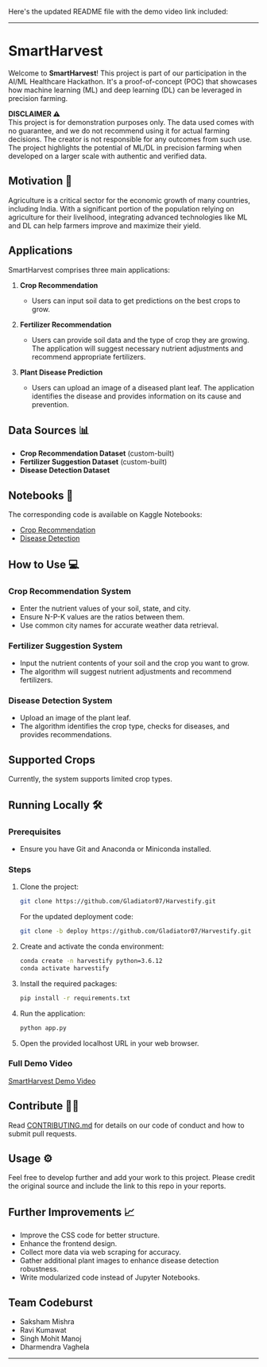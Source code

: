 Here's the updated README file with the demo video link included:

---

# SmartHarvest

Welcome to **SmartHarvest**! This project is part of our participation in the AI/ML Healthcare Hackathon. It's a proof-of-concept (POC) that showcases how machine learning (ML) and deep learning (DL) can be leveraged in precision farming. 

**DISCLAIMER ⚠️**  
This project is for demonstration purposes only. The data used comes with no guarantee, and we do not recommend using it for actual farming decisions. The creator is not responsible for any outcomes from such use. The project highlights the potential of ML/DL in precision farming when developed on a larger scale with authentic and verified data.

## Motivation 💪

Agriculture is a critical sector for the economic growth of many countries, including India. With a significant portion of the population relying on agriculture for their livelihood, integrating advanced technologies like ML and DL can help farmers improve and maximize their yield.

## Applications

SmartHarvest comprises three main applications:

1. **Crop Recommendation**
   - Users can input soil data to get predictions on the best crops to grow.

2. **Fertilizer Recommendation**
   - Users can provide soil data and the type of crop they are growing. The application will suggest necessary nutrient adjustments and recommend appropriate fertilizers.

3. **Plant Disease Prediction**
   - Users can upload an image of a diseased plant leaf. The application identifies the disease and provides information on its cause and prevention.

## Data Sources 📊

- **Crop Recommendation Dataset** (custom-built)
- **Fertilizer Suggestion Dataset** (custom-built)
- **Disease Detection Dataset**

## Notebooks 📓

The corresponding code is available on Kaggle Notebooks:

- [Crop Recommendation](#)
- [Disease Detection](#)

## How to Use 💻

### Crop Recommendation System
- Enter the nutrient values of your soil, state, and city.
- Ensure N-P-K values are the ratios between them.
- Use common city names for accurate weather data retrieval.

### Fertilizer Suggestion System
- Input the nutrient contents of your soil and the crop you want to grow.
- The algorithm will suggest nutrient adjustments and recommend fertilizers.

### Disease Detection System
- Upload an image of the plant leaf.
- The algorithm identifies the crop type, checks for diseases, and provides recommendations.

## Supported Crops

Currently, the system supports limited crop types. 

## Running Locally 🛠️

### Prerequisites
- Ensure you have Git and Anaconda or Miniconda installed.

### Steps
1. Clone the project:
    ```sh
    git clone https://github.com/Gladiator07/Harvestify.git
    ```
    For the updated deployment code:
    ```sh
    git clone -b deploy https://github.com/Gladiator07/Harvestify.git
    ```

2. Create and activate the conda environment:
    ```sh
    conda create -n harvestify python=3.6.12
    conda activate harvestify
    ```

3. Install the required packages:
    ```sh
    pip install -r requirements.txt
    ```

4. Run the application:
    ```sh
    python app.py
    ```

5. Open the provided localhost URL in your web browser.

### Full Demo Video
[SmartHarvest Demo Video](https://drive.google.com/file/d/1ZzdHS09TXE8UBsswoW0S_PjCNmbtYJ_K/view?usp=drive_link)

## Contribute 👨‍💻

Read [CONTRIBUTING.md](#) for details on our code of conduct and how to submit pull requests.

## Usage ⚙️

Feel free to develop further and add your work to this project. Please credit the original source and include the link to this repo in your reports.

## Further Improvements 📈

- Improve the CSS code for better structure.
- Enhance the frontend design.
- Collect more data via web scraping for accuracy.
- Gather additional plant images to enhance disease detection robustness.
- Write modularized code instead of Jupyter Notebooks.

## Team Codeburst

- Saksham Mishra
- Ravi Kumawat
- Singh Mohit Manoj
- Dharmendra Vaghela

---
